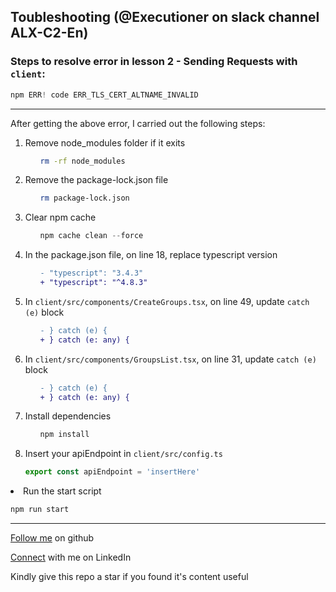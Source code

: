 ## Toubleshooting (@Executioner on slack channel ALX-C2-En)
### Steps to resolve error in lesson 2 - Sending Requests with <code>client</code>:
``` js 
npm ERR! code ERR_TLS_CERT_ALTNAME_INVALID 
```
---
<p>After getting the above error, I carried out the following steps:</p>

<ol>
  <li>Remove node_modules folder if it exits
    <ol>

 ```bash
rm -rf node_modules
 ```

   </ol>
  </li>
  <li>Remove the package-lock.json file
    <ol>

 ```bash
rm package-lock.json
 ```

   </ol>
  </li>
  <li>Clear npm cache
    <ol>

 ```js
npm cache clean --force
 ```

   </ol>
  </li>
  <li>In the package.json file, on line 18, replace typescript version
    <ol>

 ``` diff
 - "typescript": "3.4.3"
 + "typescript": "^4.8.3" 
 ```

   </ol>
  </li>
  <li>In <code>client/src/components/CreateGroups.tsx</code>, on line 49, update <code>catch (e)</code> block
    <ol>

 ``` diff
 - } catch (e) {
 + } catch (e: any) { 
 ```

   </ol>
  </li>
  <li>In <code>client/src/components/GroupsList.tsx</code>, on line 31, update <code>catch (e)</code> block
    <ol>

 ``` diff
 - } catch (e) {
 + } catch (e: any) { 
 ```

   </ol>
  </li>
  <li>Install dependencies
    <ol>

 ``` js
 npm install
 ```

   </ol>
  </li>
  <li>Insert your apiEndpoint in <code>client/src/config.ts</code>

 ``` ts
 export const apiEndpoint = 'insertHere' 
 ```

   </ol>
  </li>
  <li>Run the start script

 ``` js
 npm run start 
 ```

   </ol>
  </li>


  
</ol>

---

[Follow me](https://github.com/ohansck) on github

[Connect](https://linkedin.com/in/ohaneme-kingsley) with me on LinkedIn

Kindly give this repo a star if you found it's content useful